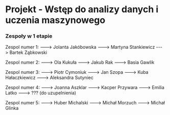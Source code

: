 # Projekt - Wstęp do analizy danych i uczenia maszynowego

### Zespoły w 1 etapie
Zespol numer 1:
---> Jolanta Jakóbowska
---> Martyna Stankiewicz
---> Bartek Ząbkowski

Zespol numer 2:
---> Ola Kukuła
---> Jakub Rak
---> Basia Gawlik

Zespol numer 3:
---> Piotr Cymoniuk
---> Jan Szopa
---> Kuba Hałaczkiewicz
---> Aleksandra Sutyniec

Zespol numer 4:
---> Joanna Aszklar
---> Kacper Przywara
---> Emilia Latko
---> ??? (do uzupelnienia)

Zespol numer 5:
---> Huber Michalski
---> Michał Morzuch
---> Michał Glinka
